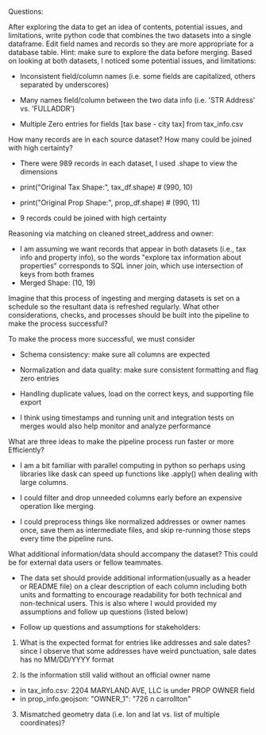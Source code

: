 Questions: 

After exploring the data to get an idea of contents, potential issues, and limitations, write python code that combines the two datasets into a single dataframe. Edit field names and records so they are more appropriate for a database table. Hint: make sure to explore the data before merging. Based on looking at both datasets, I noticed some potential issues, and limitations:

- Inconsistent field/column names (i.e. some fields are capitalized, others separated by underscores) 

- Many names field/column between the two data info (i.e. 'STR Address' vs. 'FULLADDR')

- Multiple Zero entries for fields [tax base - city tax] from tax_info.csv


How many records are in each source dataset? How many could be joined with high certainty?

- There were 989 records in each dataset, I used .shape to view the dimensions

- print("Original Tax Shape:", tax_df.shape) # (990, 10)
- print("Original Prop Shape:", prop_df.shape) # (990, 11) 

- 9 records could be joined with high certainty

Reasoning via matching on cleaned street_address and owner:
- I am assuming we want records that appear in both datasets (i.e., tax info and property info), so the words "explore tax information about properties" corresponds to SQL inner join, which use intersection of keys from both frames
- Merged Shape: (10, 19)


Imagine that this process of ingesting and merging datasets is set on a schedule so the resultant data is refreshed regularly. What other considerations, checks, and processes should be built into the pipeline to make the process successful?


To make the process more successful, we must consider

- Schema consistency: make sure all columns are expected

- Normalization and data quality: make sure consistent formatting and flag zero entries

- Handling duplicate values, load on the correct keys, and supporting file export

- I think using timestamps and running unit and integration tests on merges would also help monitor and analyze performance


What are three ideas to make the pipeline process run faster or more Efficiently?

- I am a bit familiar with parallel computing in python so perhaps using libraries like dask can speed up functions like .apply() when dealing with large columns.

- I could filter and drop unneeded columns early before an expensive operation like merging.

- I could preprocess things like normalized addresses or owner names once, save them as intermediate files, and skip re-running those steps every time the pipeline runs.


What additional information/data should accompany the dataset? This could be for external data users or fellow teammates.
 
- The data set should provide additional information(usually as a header or README file) on a clear description of each column including both units and formatting to encourage readability for both technical and non-technical users. This is also where I would provided my assumptions and follow up questions (listed below)

- Follow up questions and assumptions for stakeholders:
 
1. What is the expected format for entries like addresses and sale dates? since I observe that some addresses have weird punctuation, sale dates has no MM/DD/YYYY format

2.  Is the information still valid without an official owner name
- in tax_info.csv: 2204 MARYLAND AVE, LLC is under PROP OWNER field
- in prop_info.geojson: "OWNER_1": "726 n carrollton"

3. Mismatched geometry data (i.e. lon and lat vs. list of multiple
coordinates)?